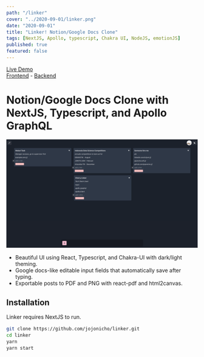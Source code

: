 ```yaml
---
path: "/linker"
cover: "../2020-09-01/linker.png"
date: "2020-09-01"
title: "Linker! Notion/Google Docs Clone"
tags: [NextJS, Apollo, typescript, Chakra UI, NodeJS, emotionJS]
published: true
featured: false
---
```


[Live Demo](https://cherrylinker.vercel.app)<br/>
[Frontend](https://github.com/jojonicho/linker) - [Backend](https://github.com/jojonicho/linker-backend)

# Notion/Google Docs Clone​ with NextJS, Typescript, and Apollo GraphQL

![linker](./linker.png)

- Beautiful UI using React, Typescript, and Chakra-UI with dark/light theming.
- Google docs-like editable input fields that automatically save after typing.
- Exportable posts to PDF and PNG with react-pdf and html2canvas.

## Installation

Linker requires NextJS to run.

```sh
git clone https://github.com/jojonicho/linker.git
cd linker
yarn
yarn start
```

